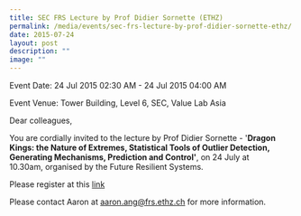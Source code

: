```yaml
---
title: SEC FRS Lecture by Prof Didier Sornette (ETHZ)
permalink: /media/events/sec-frs-lecture-by-prof-didier-sornette-ethz/
date: 2015-07-24
layout: post
description: ""
image: ""
---
```


Event Date: 24 Jul 2015 02:30 AM - 24 Jul 2015 04:00 AM

Event Venue: Tower Building, Level 6, SEC, Value Lab Asia

Dear colleagues,

You are cordially invited to the lecture by Prof Didier Sornette - '**Dragon Kings: the Nature of Extremes, Statistical Tools of Outlier Detection, Generating Mechanisms, Prediction and Control'**, on 24 July at 10.30am, organised by the Future Resilient Systems.

Please register at this [link](https://goo.gl/vMmkNA)

Please contact Aaron at [aaron.ang@frs.ethz.ch](mailto:aaron.ang@frs.ethz.ch) for more information.